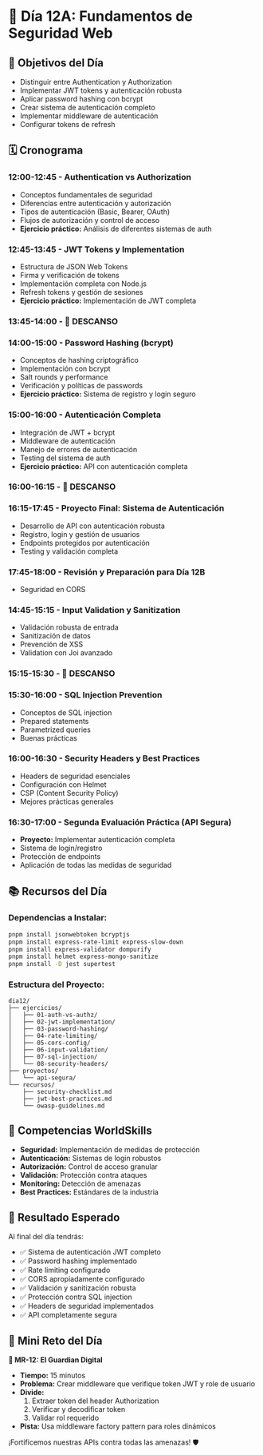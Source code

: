 # 🔐 Día 12A: Fundamentos de Seguridad Web

## 🎯 Objetivos del Día

- Distinguir entre Authentication y Authorization
- Implementar JWT tokens y autenticación robusta
- Aplicar password hashing con bcrypt
- Crear sistema de autenticación completo
- Implementar middleware de autenticación
- Configurar tokens de refresh

## 🗓️ Cronograma

### **12:00-12:45** - Authentication vs Authorization

- Conceptos fundamentales de seguridad
- Diferencias entre autenticación y autorización
- Tipos de autenticación (Basic, Bearer, OAuth)
- Flujos de autorización y control de acceso
- **Ejercicio práctico:** Análisis de diferentes sistemas de auth

### **12:45-13:45** - JWT Tokens y Implementation

- Estructura de JSON Web Tokens
- Firma y verificación de tokens
- Implementación completa con Node.js
- Refresh tokens y gestión de sesiones
- **Ejercicio práctico:** Implementación de JWT completa

### **13:45-14:00** - 🛑 DESCANSO

### **14:00-15:00** - Password Hashing (bcrypt)

- Conceptos de hashing criptográfico
- Implementación con bcrypt
- Salt rounds y performance
- Verificación y políticas de passwords
- **Ejercicio práctico:** Sistema de registro y login seguro

### **15:00-16:00** - Autenticación Completa

- Integración de JWT + bcrypt
- Middleware de autenticación
- Manejo de errores de autenticación
- Testing del sistema de auth
- **Ejercicio práctico:** API con autenticación completa

### **16:00-16:15** - 🛑 DESCANSO

### **16:15-17:45** - Proyecto Final: Sistema de Autenticación

- Desarrollo de API con autenticación robusta
- Registro, login y gestión de usuarios
- Endpoints protegidos por autenticación
- Testing y validación completa

### **17:45-18:00** - Revisión y Preparación para Día 12B

- Seguridad en CORS

### **14:45-15:15** - Input Validation y Sanitization

- Validación robusta de entrada
- Sanitización de datos
- Prevención de XSS
- Validation con Joi avanzado

### **15:15-15:30** - 🛑 DESCANSO

### **15:30-16:00** - SQL Injection Prevention

- Conceptos de SQL injection
- Prepared statements
- Parametrized queries
- Buenas prácticas

### **16:00-16:30** - Security Headers y Best Practices

- Headers de seguridad esenciales
- Configuración con Helmet
- CSP (Content Security Policy)
- Mejores prácticas generales

### **16:30-17:00** - Segunda Evaluación Práctica (API Segura)

- **Proyecto:** Implementar autenticación completa
- Sistema de login/registro
- Protección de endpoints
- Aplicación de todas las medidas de seguridad

## 📚 Recursos del Día

### **Dependencias a Instalar:**

```bash
pnpm install jsonwebtoken bcryptjs
pnpm install express-rate-limit express-slow-down
pnpm install express-validator dompurify
pnpm install helmet express-mongo-sanitize
pnpm install -D jest supertest
```

### **Estructura del Proyecto:**

```
dia12/
├── ejercicios/
│   ├── 01-auth-vs-authz/
│   ├── 02-jwt-implementation/
│   ├── 03-password-hashing/
│   ├── 04-rate-limiting/
│   ├── 05-cors-config/
│   ├── 06-input-validation/
│   ├── 07-sql-injection/
│   └── 08-security-headers/
├── proyectos/
│   └── api-segura/
└── recursos/
    ├── security-checklist.md
    ├── jwt-best-practices.md
    └── owasp-guidelines.md
```

## 🎯 Competencias WorldSkills

- **Seguridad:** Implementación de medidas de protección
- **Autenticación:** Sistemas de login robustos
- **Autorización:** Control de acceso granular
- **Validación:** Protección contra ataques
- **Monitoring:** Detección de amenazas
- **Best Practices:** Estándares de la industria

## 🚀 Resultado Esperado

Al final del día tendrás:

- ✅ Sistema de autenticación JWT completo
- ✅ Password hashing implementado
- ✅ Rate limiting configurado
- ✅ CORS apropiadamente configurado
- ✅ Validación y sanitización robusta
- ✅ Protección contra SQL injection
- ✅ Headers de seguridad implementados
- ✅ API completamente segura

## 🎪 Mini Reto del Día

**🎯 MR-12: El Guardian Digital**

- **Tiempo:** 15 minutos
- **Problema:** Crear middleware que verifique token JWT y role de usuario
- **Divide:**
  1. Extraer token del header Authorization
  2. Verificar y decodificar token
  3. Validar rol requerido
- **Pista:** Usa middleware factory pattern para roles dinámicos

¡Fortificemos nuestras APIs contra todas las amenazas! 🛡️
